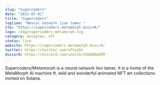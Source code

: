 ```yaml
---
slug: "Supercoders"
date: "2021-07-01"
title: "Supercoders"
logline: "Neural network lion tamer."
cta: "https://supercoders.metamorph.buzz/#/"
logo: /img/supercoders_metamorph.svg
category: metaplex, nft
status: live
website: https://supercoders.metamorph.buzz/#/
twitter: https://twitter.com/nftxzbt
discord: https://discord.com/invite/S3pDd6G4EM
---
```


Supercoders/Metamorph is a neural network lion tamer. It is a home of the MetaMorph AI machine ft. wild and wonderful animated NFT art collections minted on Solana.
